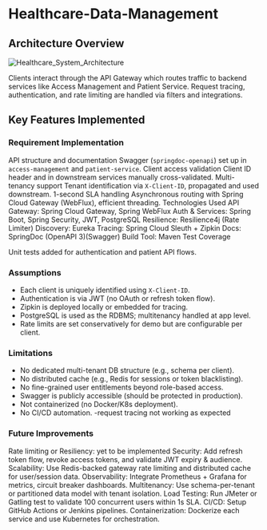 # Healthcare-Data-Management
## Architecture Overview


![Healthcare_System_Architecture](https://github.com/user-attachments/assets/3d5793ec-a47c-426a-a8c6-e7165dcb784f)


Clients interact through the API Gateway which routes traffic to backend services like Access Management and Patient Service. 
Request tracing, authentication, and rate limiting are handled via filters and integrations.

## Key Features Implemented
### Requirement	Implementation
API structure and documentation	Swagger (`springdoc-openapi`) set up in `access-management` and `patient-service`.
Client access validation	Client ID header and in downstream services manually cross-validated.
Multi-tenancy support	Tenant identification via `X-Client-ID`, propagated and used downstream.
1-second SLA handling	Asynchronous routing with Spring Cloud Gateway (WebFlux), efficient threading.
Technologies Used
API Gateway: Spring Cloud Gateway, Spring WebFlux
Auth & Services: Spring Boot, Spring Security, JWT, PostgreSQL
Resilience: Resilience4j (Rate Limiter)
Discovery: Eureka
Tracing: Spring Cloud Sleuth + Zipkin
Docs: SpringDoc (OpenAPI 3)(Swagger)
Build Tool: Maven
Test Coverage

Unit tests added for authentication and patient API flows. 

### Assumptions
- Each client is uniquely identified using `X-Client-ID`.
- Authentication is via JWT (no OAuth or refresh token flow).
- Zipkin is deployed locally or embedded for tracing.
- PostgreSQL is used as the RDBMS; multitenancy handled at app level.
- Rate limits are set conservatively for demo but are configurable per client.
### Limitations
- No dedicated multi-tenant DB structure (e.g., schema per client).
- No distributed cache (e.g., Redis for sessions or token blacklisting).
- No fine-grained user entitlements beyond role-based access.
- Swagger is publicly accessible (should be protected in production).
- Not containerized (no Docker/K8s deployment).
- No CI/CD automation.
-request tracing not working as expected

### Future Improvements
Rate limiting or Resiliency: yet to be implemented
Security: Add refresh token flow, revoke access tokens, and validate JWT expiry & audience.
Scalability: Use Redis-backed gateway rate limiting and distributed cache for user/session data.
Observability: Integrate Prometheus + Grafana for metrics, circuit breaker dashboards.
Multitenancy: Use schema-per-tenant or partitioned data model with tenant isolation.
Load Testing: Run JMeter or Gatling test to validate 100 concurrent users within 1s SLA.
CI/CD: Setup GitHub Actions or Jenkins pipelines.
Containerization: Dockerize each service and use Kubernetes for orchestration.

